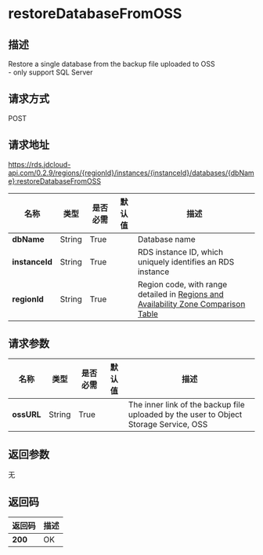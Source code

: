 # restoreDatabaseFromOSS


## 描述
Restore a single database from the backup file uploaded to OSS<br> - only support SQL Server

## 请求方式
POST

## 请求地址
https://rds.jdcloud-api.com/0.2.9/regions/{regionId}/instances/{instanceId}/databases/{dbName}:restoreDatabaseFromOSS

|名称|类型|是否必需|默认值|描述|
|---|---|---|---|---|
|**dbName**|String|True| |Database name|
|**instanceId**|String|True| |RDS instance ID, which uniquely identifies an RDS instance|
|**regionId**|String|True| |Region code, with range detailed in [Regions and Availability Zone Comparison Table](../Enum-Definitions/Regions-AZ.md)|

## 请求参数
|名称|类型|是否必需|默认值|描述|
|---|---|---|---|---|
|**ossURL**|String|True| |The inner link of the backup file uploaded by the user to Object Storage Service, OSS|


## 返回参数
无


## 返回码
|返回码|描述|
|---|---|
|**200**|OK|
